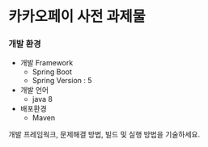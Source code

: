 카카오페이 사전 과제물
=============

### 개발 환경
* 개발 Framework
  - Spring Boot
  - Spring Version : 5
* 개발 언어
  - java 8
* 배포환경
  - Maven


개발 프레임웍크, 문제해결 방법, 빌드 및 실행
방법을 기술하세요.
